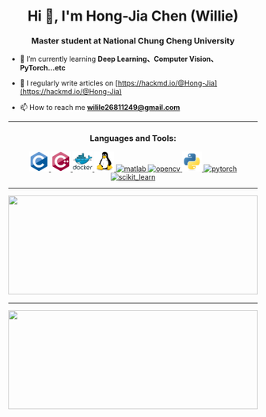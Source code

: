 <h1 align="center">Hi 👋, I'm Hong-Jia Chen (Willie)</h1>
<h3 align="center">Master student at National Chung Cheng University</h3>

- 🌱 I’m currently learning **Deep Learning、Computer Vision、PyTorch...etc**

- 📝 I regularly write articles on [https://hackmd.io/@Hong-Jia](https://hackmd.io/@Hong-Jia)

- 📫 How to reach me **wilile26811249@gmail.com**


---

<h3 align="center">Languages and Tools:</h3>
<p align="center"> <a href="https://www.cprogramming.com/" target="_blank"> <img src="https://raw.githubusercontent.com/devicons/devicon/master/icons/c/c-original.svg" alt="c" width="40" height="40"/> </a> <a href="https://www.w3schools.com/cpp/" target="_blank"> <img src="https://raw.githubusercontent.com/devicons/devicon/master/icons/cplusplus/cplusplus-original.svg" alt="cplusplus" width="40" height="40"/> </a> <a href="https://www.docker.com/" target="_blank"> <img src="https://raw.githubusercontent.com/devicons/devicon/master/icons/docker/docker-original-wordmark.svg" alt="docker" width="40" height="40"/> </a> <a href="https://www.linux.org/" target="_blank"> <img src="https://raw.githubusercontent.com/devicons/devicon/master/icons/linux/linux-original.svg" alt="linux" width="40" height="40"/> </a> <a href="https://www.mathworks.com/" target="_blank"> <img src="https://upload.wikimedia.org/wikipedia/commons/2/21/Matlab_Logo.png" alt="matlab" width="40" height="40"/> </a> <a href="https://opencv.org/" target="_blank"> <img src="https://www.vectorlogo.zone/logos/opencv/opencv-icon.svg" alt="opencv" width="40" height="40"/> </a> <a href="https://www.python.org" target="_blank"> <img src="https://raw.githubusercontent.com/devicons/devicon/master/icons/python/python-original.svg" alt="python" width="40" height="40"/> </a> <a href="https://pytorch.org/" target="_blank"> <img src="https://www.vectorlogo.zone/logos/pytorch/pytorch-icon.svg" alt="pytorch" width="40" height="40"/> </a> <a href="https://scikit-learn.org/" target="_blank"> <img src="https://upload.wikimedia.org/wikipedia/commons/0/05/Scikit_learn_logo_small.svg" alt="scikit_learn" width="40" height="40"/> </a> </p>


---

<a href="https://github.com/wilile26811249" title="Go to Source"><img width="100%" height="200" src="https://github-readme-stats.vercel.app/api?username=wilile26811249&show_icons=true&locale=en"></a>

---

<a href="https://github-readme-streak-stats.herokuapp.com/?user=wilile26811249&" title="Go to Source"><img width="100%" height="200" src="https://github-readme-streak-stats.herokuapp.com/?user=wilile26811249&"></a>

